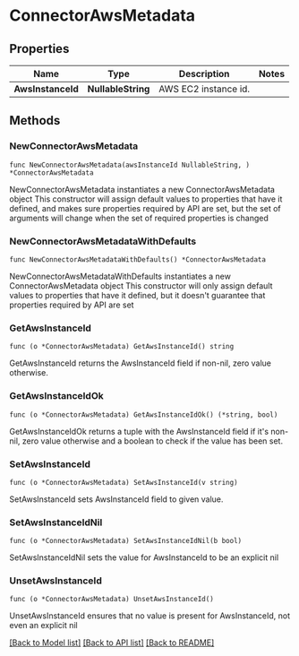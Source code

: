 # ConnectorAwsMetadata

## Properties

Name | Type | Description | Notes
------------ | ------------- | ------------- | -------------
**AwsInstanceId** | **NullableString** | AWS EC2 instance id. | 

## Methods

### NewConnectorAwsMetadata

`func NewConnectorAwsMetadata(awsInstanceId NullableString, ) *ConnectorAwsMetadata`

NewConnectorAwsMetadata instantiates a new ConnectorAwsMetadata object
This constructor will assign default values to properties that have it defined,
and makes sure properties required by API are set, but the set of arguments
will change when the set of required properties is changed

### NewConnectorAwsMetadataWithDefaults

`func NewConnectorAwsMetadataWithDefaults() *ConnectorAwsMetadata`

NewConnectorAwsMetadataWithDefaults instantiates a new ConnectorAwsMetadata object
This constructor will only assign default values to properties that have it defined,
but it doesn't guarantee that properties required by API are set

### GetAwsInstanceId

`func (o *ConnectorAwsMetadata) GetAwsInstanceId() string`

GetAwsInstanceId returns the AwsInstanceId field if non-nil, zero value otherwise.

### GetAwsInstanceIdOk

`func (o *ConnectorAwsMetadata) GetAwsInstanceIdOk() (*string, bool)`

GetAwsInstanceIdOk returns a tuple with the AwsInstanceId field if it's non-nil, zero value otherwise
and a boolean to check if the value has been set.

### SetAwsInstanceId

`func (o *ConnectorAwsMetadata) SetAwsInstanceId(v string)`

SetAwsInstanceId sets AwsInstanceId field to given value.


### SetAwsInstanceIdNil

`func (o *ConnectorAwsMetadata) SetAwsInstanceIdNil(b bool)`

 SetAwsInstanceIdNil sets the value for AwsInstanceId to be an explicit nil

### UnsetAwsInstanceId
`func (o *ConnectorAwsMetadata) UnsetAwsInstanceId()`

UnsetAwsInstanceId ensures that no value is present for AwsInstanceId, not even an explicit nil

[[Back to Model list]](../README.md#documentation-for-models) [[Back to API list]](../README.md#documentation-for-api-endpoints) [[Back to README]](../README.md)


